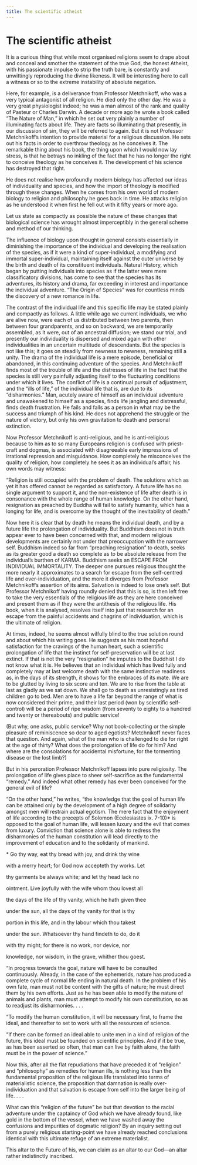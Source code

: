 ```yaml
---
title: The scientific atheist
---
```

# The scientific atheist

It is a curious thing that while most organised religions seem to drape
about and conceal and smother the statement of the true God, the honest
Atheist, with his passionate impulse to strip the truth bare, is
constantly and unwittingly reproducing the divine likeness. It will be
interesting here to call a witness or so to the extreme instability of
absolute negation.

Here, for example, is a deliverance from Professor Metchnikoff, who was
a very typical antagonist of all religion. He died only the other day.
He was a very great physiologist indeed; he was a man almost of the rank
and quality of Pasteur or Charles Darwin. A decade or more ago he wrote
a book called “The Nature of Man,” in which he set out very plainly a
number of illuminating facts about life. They are facts so illuminating
that presently, in our discussion of sin, they will be referred to
again. But it is not Professor Metchnikoff’s intention to provide
material for a religious discussion. He sets out his facts in order to
overthrow theology as he conceives it. The remarkable thing about his
book, the thing upon which I would now lay stress, is that he betrays no
inkling of the fact that he has no longer the right to conceive theology
as he conceives it. The development of his science has destroyed that
right.

He does not realise how profoundly modern biology has affected our ideas
of individuality and species, and how the import of theology is modified
through these changes. When he comes from his own world of modern
biology to religion and philosophy he goes back in time. He attacks
religion as he understood it when first he fell out with it fifty years
or more ago.

Let us state as compactly as possible the nature of these changes that
biological science has wrought almost imperceptibly in the general
scheme and method of our thinking.

The influence of biology upon thought in general consists essentially in
diminishing the importance of the individual and developing the
realisation of the species, as if it were a kind of super-individual, a
modifying and immortal super-individual, maintaining itself against the
outer universe by the birth and death of its constituent individuals.
Natural History, which began by putting individuals into species as if
the latter were mere classificatory divisions, has come to see that the
species has its adventures, its history and drama, far exceeding in
interest and importance the individual adventure. “The Origin of
Species” was for countless minds the discovery of a new romance in
life.

The contrast of the individual life and this specific life may be stated
plainly and compactly as follows. A little while ago we current
individuals, we who are alive now, were each of us distributed between
two parents, then between four grandparents, and so on backward, we are
temporarily assembled, as it were, out of an ancestral diffusion; we
stand our trial, and presently our individuality is dispersed and mixed
again with other individualities in an uncertain multitude of
descendants. But the species is not like this; it goes on steadily from
newness to newness, remaining still a unity. The drama of the individual
life is a mere episode, beneficial or abandoned, in this continuing
adventure of the species. And Metchnikoff finds most of the trouble of
life and the distresses of life in the fact that the species is still
very painfully adjusting itself to the fluctuating conditions under
which it lives. The conflict of life is a continual pursuit of
adjustment, and the “ills of life,” of the individual life that is, are
due to its “disharmonies.” Man, acutely aware of himself as an
individual adventure and unawakened to himself as a species, finds life
jangling and distressful, finds death frustration. He fails and falls as
a person in what may be the success and triumph of his kind. He does not
apprehend the struggle or the nature of victory, but only his own
gravitation to death and personal extinction.

Now Professor Metchnikoff is anti-religious, and he is anti-religious
because to him as to so many Europeans religion is confused with
priest-craft and dogmas, is associated with disagreeable early
impressions of irrational repression and misguidance. How completely he
misconceives the quality of religion, how completely he sees it as an
individual’s affair, his own words may witness:

“Religion is still occupied with the problem of death. The solutions
which as yet it has offered cannot be regarded as satisfactory. A future
life has no single argument to support it, and the non-existence of life
after death is in consonance with the whole range of human knowledge. On
the other hand, resignation as preached by Buddha will fail to satisfy
humanity, which has a longing for life, and is overcome by the thought
of the inevitability of death.”

Now here it is clear that by death he means the individual death, and by
a future life the prolongation of individuality. But Buddhism does not
in truth appear ever to have been concerned with that, and modern
religious developments are certainly not under that preoccupation with
the narrower self. Buddhism indeed so far from “preaching resignation”
to death, seeks as its greater good a death so complete as to be
absolute release from the individual’s burthen of KARMA. Buddhism seeks
an ESCAPE FROM INDIVIDUAL IMMORTALITY. The deeper one pursues religious
thought the more nearly it approximates to a search for escape from the
self-centred life and over-individuation, and the more it diverges from
Professor Metchnikoff’s assertion of its aims. Salvation is indeed to
lose one’s self. But Professor Metchnikoff having roundly denied that
this is so, is then left free to take the very essentials of the
religious life as they are here conceived and present them as if they
were the antithesis of the religious life. His book, when it is
analysed, resolves itself into just that research for an escape from the
painful accidents and chagrins of individuation, which is the ultimate
of religion.

At times, indeed, he seems almost wilfully blind to the true solution
round and about which his writing goes. He suggests as his most hopeful
satisfaction for the cravings of the human heart, such a scientific
prolongation of life that the instinct for self-preservation will be at
last extinct. If that is not the very “resignation” he imputes to the
Buddhist I do not know what it is. He believes that an individual which
has lived fully and completely may at last welcome death with the same
instinctive readiness as, in the days of its strength, it shows for the
embraces of its mate. We are to be glutted by living to six score and
ten. We are to rise from the table at last as gladly as we sat down. We
shall go to death as unresistingly as tired children go to bed. Men are
to have a life far beyond the range of what is now considered their
prime, and their last period (won by scientific self-control) will be a
period of ripe wisdom (from seventy to eighty to a hundred and twenty or
thereabouts) and public service\!

(But why, one asks, public service? Why not book-collecting or the
simple pleasure of reminiscence so dear to aged egotists? Metchnikoff
never faces that question. And again, what of the man who is challenged
to die for right at the age of thirty? What does the prolongation of
life do for him? And where are the consolations for accidental
misfortune, for the tormenting disease or the lost limb?)

But in his peroration Professor Metchnikoff lapses into pure
religiosity. The prolongation of life gives place to sheer
self-sacrifice as the fundamental “remedy.” And indeed what other remedy
has ever been conceived for the general evil of life?

“On the other hand,” he writes, “the knowledge that the goal of human
life can be attained only by the development of a high degree of
solidarity amongst men will restrain actual egotism. The mere fact that
the enjoyment of life according to the precepts of Solomon (Ecelesiastes
ix. 7-10)\* is opposed to the goal of human life, will lessen luxury and
the evil that comes from luxury. Conviction that science alone is able
to redress the disharmonies of the human constitution will lead directly
to the improvement of education and to the solidarity of mankind.

\* Go thy way, eat thy bread with joy, and drink thy wine

with a merry heart; for God now accepteth thy works. Let

thy garments be always white; and let thy head lack no

ointment. Live joyfully with the wife whom thou lovest all

the days of the life of thy vanity, which he hath given thee

under the sun, all the days of thy vanity for that is thy

portion in this life, and in thy labour which thou takest

under the sun. Whatsoever thy hand findeth to do, do it

with thy might; for there is no work, nor device, nor

knowledge, nor wisdom, in the grave, whither thou goest.

“In progress towards the goal, nature will have to be consulted
continuously. Already, in the case of the ephemerids, nature has
produced a complete cycle of normal life ending in natural death. In the
problem of his own fate, man must not be content with the gifts of
nature; he must direct them by his own efforts. Just as he has been able
to modify the nature of animals and plants, man must attempt to modify
his own constitution, so as to readjust its disharmonies. . . .

“To modify the human constitution, it will be necessary first, to frame
the ideal, and thereafter to set to work with all the resources of
science.

“If there can be formed an ideal able to unite men in a kind of religion
of the future, this ideal must be founded on scientific principles. And
if it be true, as has been asserted so often, that man can live by faith
alone, the faith must be in the power of science.”

Now this, after all the flat repudiations that have preceded it of
“religion” and “philosophy” as remedies for human ills, is nothing
less than the fundamental proposition of the religious life translated
into terms of materialistic science, the proposition that damnation is
really over-individuation and that salvation is escape from self into
the larger being of life. . . .

What can this “religion of the future” be but that devotion to the
racial adventure under the captaincy of God which we have already found,
like gold in the bottom of the vessel, when we have washed away the
confusions and impurities of dogmatic religion? By an inquiry setting
out from a purely religious starting-point we have already reached
conclusions identical with this ultimate refuge of an extreme
materialist.

This altar to the Future of his, we can claim as an altar to our God—an
altar rather indistinctly inscribed.
